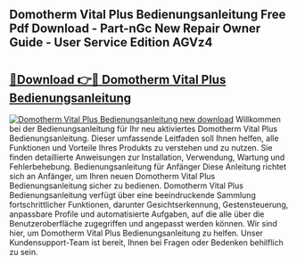 ## Domotherm Vital Plus Bedienungsanleitung Free Pdf Download - Part-nGc New Repair Owner Guide - User Service Edition AGVz4

# <h2><a href="http://df3e9t.blite.top/?on=Domotherm+Vital+Plus+Bedienungsanleitung">🔗Download 👉🔴 Domotherm Vital Plus Bedienungsanleitung</a></h2>

[![Domotherm Vital Plus Bedienungsanleitung new download](https://i.imgur.com/lujVjoI.png)](http://df3e9t.blite.top/?on=Domotherm+Vital+Plus+Bedienungsanleitung)
Willkommen bei der Bedienungsanleitung für Ihr neu aktiviertes Domotherm Vital Plus Bedienungsanleitung. Dieser umfassende Leitfaden soll Ihnen helfen, alle Funktionen und Vorteile Ihres Produkts zu verstehen und zu nutzen. Sie finden detaillierte Anweisungen zur Installation, Verwendung, Wartung und Fehlerbehebung. Bedienungsanleitung für Anfänger Diese Anleitung richtet sich an Anfänger, um Ihren neuen Domotherm Vital Plus Bedienungsanleitung sicher zu bedienen. Domotherm Vital Plus Bedienungsanleitung verfügt über eine beeindruckende Sammlung fortschrittlicher Funktionen, darunter Gesichtserkennung, Gestensteuerung, anpassbare Profile und automatisierte Aufgaben, auf die alle über die Benutzeroberfläche zugegriffen und angepasst werden können. Wir sind hier, um Domotherm Vital Plus Bedienungsanleitung zu helfen. Unser Kundensupport-Team ist bereit, Ihnen bei Fragen oder Bedenken behilflich zu sein.
